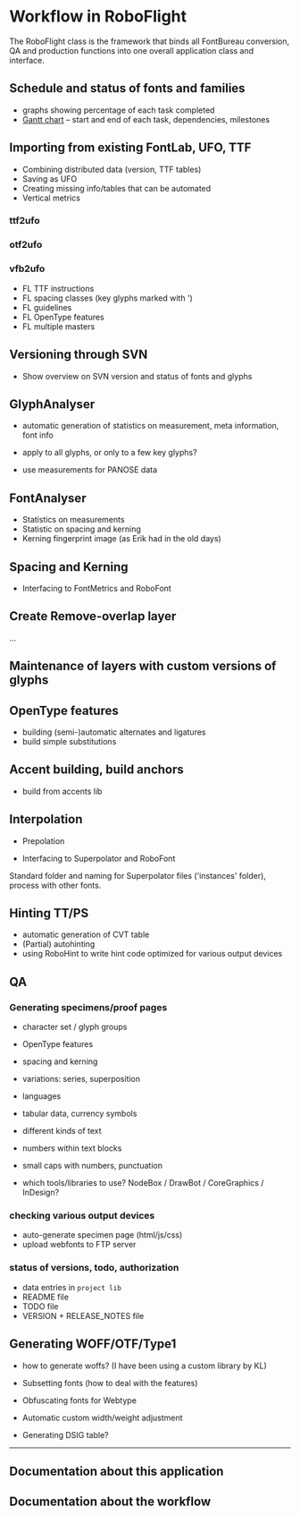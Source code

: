# Workflow in RoboFlight

The RoboFlight class is the framework that binds all FontBureau conversion, QA and production functions into one overall application class and interface.

## Schedule and status of fonts and families

- graphs showing percentage of each task completed
- [Gantt chart](https://en.wikipedia.org/wiki/Gantt_chart) – start and end of each task, dependencies, milestones

## Importing from existing FontLab, UFO, TTF

- Combining distributed data (version, TTF tables)
- Saving as UFO
- Creating missing info/tables that can be automated
- Vertical metrics

### ttf2ufo

### otf2ufo

### vfb2ufo

- FL TTF instructions
- FL spacing classes (key glyphs marked with ')
- FL guidelines
- FL OpenType features
- FL multiple masters

## Versioning through SVN

- Show overview on SVN version and status of fonts and glyphs

## GlyphAnalyser

- automatic generation of statistics on measurement, meta information, font info

- apply to all glyphs, or only to a few key glyphs?
- use measurements for PANOSE data

## FontAnalyser

- Statistics on measurements
- Statistic on spacing and kerning
- Kerning fingerprint image (as Erik had in the old days)

## Spacing and Kerning

- Interfacing to FontMetrics and RoboFont

## Create Remove-overlap layer

...

## Maintenance of layers with custom versions of glyphs

## OpenType features

- building (semi-)automatic alternates and ligatures
- build simple substitutions

## Accent building, build anchors

- build from accents lib

## Interpolation

- Prepolation

- Interfacing to Superpolator and RoboFont

Standard folder and naming for Superpolator files ('instances' folder), process with other fonts.

## Hinting TT/PS

- automatic generation of CVT table
- (Partial) autohinting
- using RoboHint to write hint code optimized for various output devices

## QA

### Generating specimens/proof pages

- character set / glyph groups
- OpenType features
- spacing and kerning
- variations: series, superposition
- languages
- tabular data, currency symbols
- different kinds of text
- numbers within text blocks
- small caps with numbers, punctuation

- which tools/libraries to use? NodeBox / DrawBot / CoreGraphics / InDesign?

### checking various output devices

- auto-generate specimen page (html/js/css)
- upload webfonts to FTP server

### status of versions, todo, authorization

- data entries in `project lib`
- README file
- TODO file
- VERSION + RELEASE_NOTES file

## Generating WOFF/OTF/Type1

- how to generate woffs? (I have been using a custom library by KL)

- Subsetting fonts (how to deal with the features)

- Obfuscating fonts for Webtype

- Automatic custom width/weight adjustment

- Generating DSIG table?

- - -

## Documentation about this application

## Documentation about the workflow
